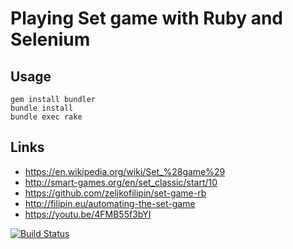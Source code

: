 # Playing Set game with Ruby and Selenium

## Usage

    gem install bundler
    bundle install
    bundle exec rake

## Links

- https://en.wikipedia.org/wiki/Set_%28game%29
- http://smart-games.org/en/set_classic/start/10
- https://github.com/zeljkofilipin/set-game-rb
- http://filipin.eu/automating-the-set-game
- https://youtu.be/4FMB55f3bYI

[![Build Status](https://travis-ci.org/zeljkofilipin/set-game-rb.svg?branch=master)](https://travis-ci.org/zeljkofilipin/set-game-rb)
